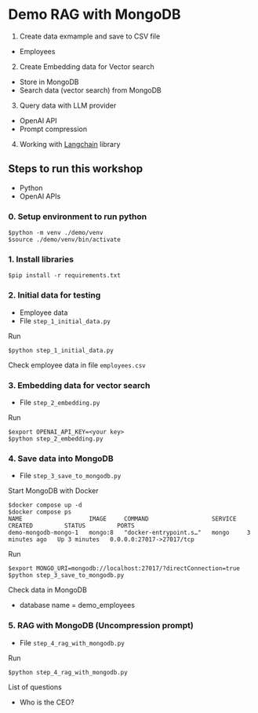 # Demo RAG with MongoDB
1. Create data exmample and save to CSV file
  * Employees
2. Create Embedding data for Vector search
  * Store in MongoDB
  * Search data (vector search) from MongoDB
3. Query data with LLM provider
  * OpenAI API
  * Prompt compression
4. Working with [Langchain](https://www.langchain.com/) library

## Steps to run this workshop
* Python
* OpenAI APIs

### 0. Setup environment to run python
```
$python -m venv ./demo/venv
$source ./demo/venv/bin/activate
```

### 1. Install libraries
```
$pip install -r requirements.txt
```

### 2. Initial data for testing
* Employee data
* File `step_1_initial_data.py`

Run
```
$python step_1_initial_data.py
```

Check employee data in file `employees.csv`

### 3. Embedding data for vector search
* File `step_2_embedding.py`

Run
```
$export OPENAI_API_KEY=<your key>
$python step_2_embedding.py
```

### 4. Save data into MongoDB
* File `step_3_save_to_mongodb.py`

Start MongoDB with Docker
```
$docker compose up -d
$docker compose ps
NAME                   IMAGE     COMMAND                  SERVICE   CREATED         STATUS         PORTS
demo-mongodb-mongo-1   mongo:8   "docker-entrypoint.s…"   mongo     3 minutes ago   Up 3 minutes   0.0.0.0:27017->27017/tcp
```

Run
```
$export MONGO_URI=mongodb://localhost:27017/?directConnection=true
$python step_3_save_to_mongodb.py
```

Check data in MongoDB
* database name = demo_employees

### 5. RAG with MongoDB (Uncompression prompt)
* File `step_4_rag_with_mongodb.py`

Run
```
$python step_4_rag_with_mongodb.py
```

List of questions
* Who is the CEO?



